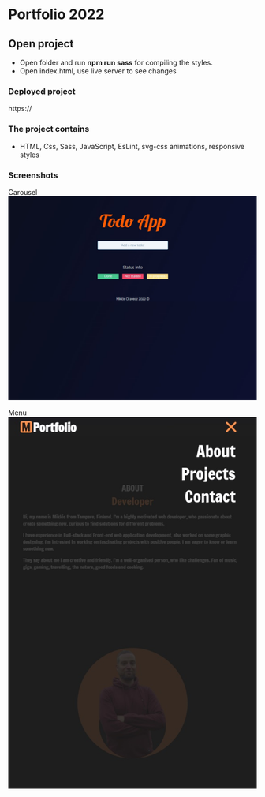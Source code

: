 # Portfolio 2022

## Open project

- Open folder and run **npm run sass** for compiling the styles.
- Open index.html, use live server to see changes

### Deployed project

https://

### The project contains

- HTML, Css, Sass, JavaScript, EsLint, svg-css animations, responsive styles

### Screenshots
Carousel
![Alt text](https://github.com/miklosoravecz/todoApp/blob/main/src/screenshots/1.jpg "Main page")

Menu
![Alt text](https://github.com/miklosoravecz/Portfolio/blob/main/src/screenshots/portfolio.jpg "menu")

